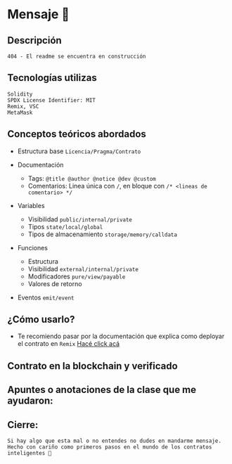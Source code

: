 <h1> Mensaje 📨</h1>   

<h2>Descripción</h2>

    404 - El readme se encuentra en construcción

<h2>Tecnologías utilizas</h2>

    Solidity
    SPDX License Identifier: MIT
    Remix, VSC
    MetaMask

<h2>Conceptos teóricos abordados</h2>

- Estructura base `Licencia/Pragma/Contrato`
- Documentación
    - Tags: `@title @author @notice @dev @custom`
  -  Comentarios: Linea única con `/`, en bloque con `/* <lineas de comentario> */`
- Variables
    - Visibilidad `public/internal/private`
    - Tipos `state/local/global`
    - Tipos de almacenamiento `storage/memory/calldata`
- Funciones 
    - Estructura
    - Visibilidad `external/internal/private`
    - Modificadores `pure/view/payable`
    - Valores de retorno

- Eventos `emit/event`


<h2>¿Cómo usarlo?</h2>

- Te recomiendo pasar por la documentación que explica como deployar el contrato en `Remix` [Hacé click acá](https://github.com/romina-iurchik/Miprimercontrato)



<h2>Contrato en la blockchain y verificado</h2>




<h2>Apuntes o anotaciones de la clase que me ayudaron:</h2>



<h2>Cierre:</h2>
     
    Si hay algo que esta mal o no entendes no dudes en mandarme mensaje.
    Hecho con cariño como primeros pasos en el mundo de los contratos inteligentes 🎐